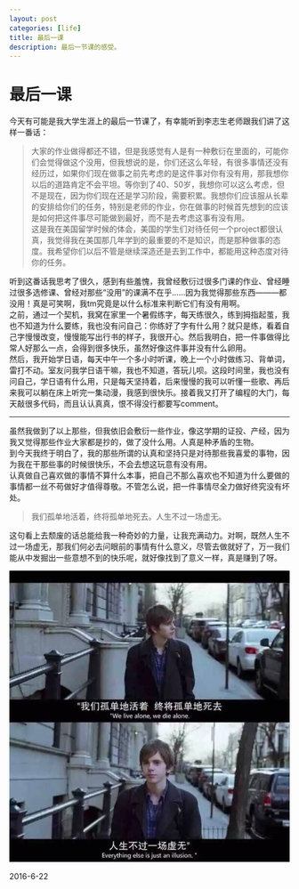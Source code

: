 ```yaml
---
layout: post   
categories: [life]  
title: 最后一课  
description: 最后一节课的感受。
---
```


# 最后一课
今天有可能是我大学生涯上的最后一节课了，有幸能听到李志生老师跟我们讲了这样一番话：  
>大家的作业做得都还不错，但是我感觉有人是有一种敷衍在里面的，可能你们会觉得做这个没用，但我想说的是，你们还这么年轻，有很多事情还没有经历过，如果你们现在做事之前先考虑的是这件事对你有没有用，那我想你以后的道路肯定不会平坦。等你到了40、50岁，我想你可以这么考虑，但不是现在，因为你们现在还是学习阶段，需要积累。我想你们应该服从长辈的安排给你们的任务，特别是老师的作业，你在做事的时候首先想到的应该是如何把这件事尽可能做到最好，而不是去考虑这事有没有用。  
这是我在美国留学时候的体会，美国的学生们对待任何一个project都很认真，我觉得我在美国那几年学到的最重要的不是知识，而是那种做事的态度。我希望你们以后不管是继续深造还是去到工作中，都能用这种态度对待你的任务。

听到这番话我思考了很久，感到有些羞愧，我曾经敷衍过很多门课的作业、曾经睡过很多选修课、曾经对那些“没用”的课满不在乎……因为我觉得那些东西———都没用！真是可笑啊，我tm究竟是以什么标准来判断它们有没有用啊。  
之前，通过一个契机，我窝在家里一个暑假练字，每天练很久，练到拇指起茧，我也不知道为什么要练，我也没有问自己：你练好了字有什么用？就只是练，看着自己字慢慢改变，慢慢能写出行书的样子，我很开心。然后我明白，把一件事做得比常人好那么一点，会得到很多快乐，虽然好像这件事并没有什么卵用。  
然后，我开始学日语，每天中午一个多小时听课，晚上一个小时做练习、背单词，雷打不动。室友问我学日语干嘛，我也不知道，答玩儿呗。这段时间里，我也没有问自己，学日语有什么用，只是每天坚持着，后来慢慢的我可以听懂一些歌、再后来我可以躺在床上听完一集动漫，我感到很快乐。接着我又打开了编程的大门，每天敲很多代码，而且认认真真，恨不得没行都要写comment。  

---

虽然我做到了以上那些，但我依旧会敷衍一些作业，像这学期的证投、产经，因为我又觉得那些作业大家都是抄的，做了没什么用。人真是种矛盾的生物。  
到今天我终于明白了，我的那些所谓的认真和坚持只是对待那些我喜爱的事物，因为我在干那些事的时候很快乐，不会去想这玩意有没有用。  
认真做自己喜欢做的事情不算什么本事，把自己不那么喜欢也不知道为什么要做的事情都一丝不苟做好才值得尊敬。不管怎么说，把一件事情尽全力做好终究没有坏处。  

>我们孤单地活着，终将孤单地死去。人生不过一场虚无。

这句看上去颓废的话总能给我一种奇妙的力量，让我充满动力。对啊，既然人生不过一场虚无，那我们何必去问眼前的事情有什么意义，尽管去做就好了，万一我们能从中发掘出一些意想不到的快乐呢，就好像找到了意义一样，真是赚到了呀。

![image](images/rensheng.jpg)  


2016-6-22